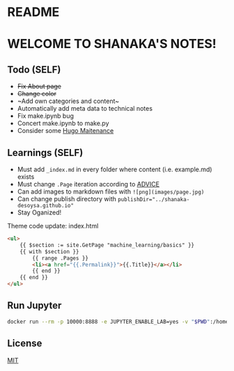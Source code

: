 # README

# WELCOME TO SHANAKA'S NOTES!

## Todo (SELF)
* <s>Fix About page</s>
* <s>Change color</s>
* ~Add own categories and content~
* Automatically add meta data to technical notes
* Fix make.ipynb bug 
* Concert make.ipynb to make.py
* Consider some [Hugo Maitenance](https://discourse.gohugo.io/t/advice-needed-regarding-hugo-dev-environment-on-mac/10156/12)

## Learnings (SELF)
* Must add `_index.md` in every folder where content (i.e. example.md) exists
* Must change `.Page` iteration according to [ADVICE](https://discourse.gohugo.io/t/subsubfolders-in-chris-albon-theme/24472)
* Can add images to markdown files with `![png](images/page.jpg)`
* Can change publish directory with `publishDir="../shanaka-desoysa.github.io"`
* Stay Oganized!

Theme code update: index.html
```html
<ul>
    {{ $section := site.GetPage "machine_learning/basics" }}
    {{ with $section }}
        {{ range .Pages }}
        <li><a href="{{.Permalink}}">{{.Title}}</a></li>
        {{ end }}
    {{ end }}
</ul>
```

## Run Jupyter
```bash
docker run --rm -p 10000:8888 -e JUPYTER_ENABLE_LAB=yes -v "$PWD":/home/jovyan/work jupyter/minimal-notebook
```

## License
[MIT](https://choosealicense.com/licenses/mit/)